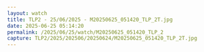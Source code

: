```yaml
---
layout: watch
title: TLP2 - 25/06/2025 - M20250625_051420_TLP_2T.jpg
date: 2025-06-25 05:14:20
permalink: /2025/06/25/watch/M20250625_051420_TLP_2
capture: TLP2/2025/202506/20250624/M20250625_051420_TLP_2T.jpg
---
```

